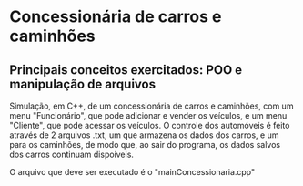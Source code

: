 # Concessionária de carros e caminhões
## Principais conceitos exercitados: POO e manipulação de arquivos
Simulação, em C++, de um concessionária de carros e caminhões, com um menu "Funcionário", que pode adicionar e vender os veículos, e um menu "Cliente", que pode acessar os veículos. 
O controle dos automóveis é feito através de 2 arquivos .txt, um que armazena os dados dos carros, e um para os caminhões, de modo que, ao sair do programa, os dados salvos dos carros continuam dispoíveis.

O arquivo que deve ser executado é o "mainConcessionaria.cpp"
